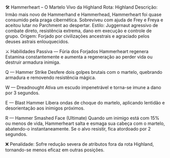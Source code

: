 🛠️ Hammerheart – O Martelo Vivo da Highland
Rota: Highland
Descrição: Irmão mais novo de Hammerhand e Hammerhead, Hammerheart foi quase consumido pela praga cibernética. Sobreviveu com ajuda de Frey e Freya e aceitou lutar no Parchment ao despertar.
Estilo: Juggernaut agressivo de combate direto, resistência extrema, dano em execução e controle de grupo.
Origem: Forjado por civilizações ancestrais e agraciado pelos deuses astrais enlouquecidos.

⚔️ Habilidades
Passiva — Fúria dos Forjados
Hammerheart regenera Estamina constantemente e aumenta a regeneração ao perder vida ou destruir armadura inimiga.

Q — Hammer Strike
Desfere dois golpes brutais com o martelo, quebrando armadura e removendo resistência mágica.

W — Dreadnought
Ativa um escudo impenetrável e torna-se imune a dano por 3 segundos.

E — Blast Hammer
Libera ondas de choque do martelo, aplicando lentidão e desorientação aos inimigos próximos.

R — Hammer Smashed Face (Ultimate)
Quando um inimigo está com 15% ou menos de vida, Hammerheart salta e esmaga sua cabeça com o martelo, abatendo-o instantaneamente. Se o alvo resistir, fica atordoado por 2 segundos.

❌ Penalidade:
Sofre redução severa de atributos fora da rota Highland, tornando-se menos eficaz em outras posições.
